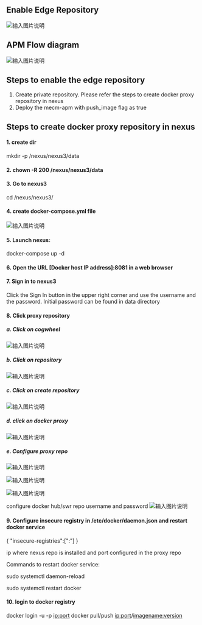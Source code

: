Enable Edge Repository
-------------------
![输入图片说明](https://images.gitee.com/uploads/images/2020/1112/125331_35ea97cd_7639205.png "apm_edge_repo.png")

APM Flow diagram 
-------------------  
![输入图片说明](https://images.gitee.com/uploads/images/2020/1112/125440_188d65c7_7639205.png "apm_flow_diagram.png")

Steps to enable the edge repository
------------------- 
1. Create private repository. Please refer the steps to create docker proxy repository in nexus
2. Deploy the mecm-apm with push_image flag as true

Steps to create docker proxy repository in nexus
------------------- 
#### 1. create dir
mkdir -p /nexus/nexus3/data

#### 2. chown -R 200 /nexus/nexus3/data

#### 3. Go to nexus3
   cd /nexus/nexus3/

#### 4. create docker-compose.yml file
![输入图片说明](https://images.gitee.com/uploads/images/2020/1112/125514_61fb25eb_7639205.png "nexus_docker_compose.png")

#### 5. Launch nexus:
docker-compose up -d

#### 6. Open the URL [Docker host IP address]:8081 in a web browser

#### 7. Sign in to nexus3
Click the Sign In button in the upper right corner and use the username <admin> and the password.
Initial password can be found in data directory

#### 8.  Click proxy repository

##### a.  Click on cogwheel
![输入图片说明](https://images.gitee.com/uploads/images/2020/1112/125539_34c46314_7639205.png "edge_repo_home_page.png")

##### b. Click on repository
![输入图片说明](https://images.gitee.com/uploads/images/2020/1112/125603_b6b47bc9_7639205.png "nexus_repo_repositories.png")

##### c. Click on create repository
![输入图片说明](https://images.gitee.com/uploads/images/2020/1112/125628_2f372cba_7639205.png "nexus_create_Repository.png")

##### d. click on docker proxy
![输入图片说明](https://images.gitee.com/uploads/images/2020/1112/125654_e78d0037_7639205.png "nexus_docker_proxy.png")

##### e.  Configure proxy repo
![输入图片说明](https://images.gitee.com/uploads/images/2020/1112/125715_d9aa856e_7639205.png "nexus_configure_docker_proxy.png")

![输入图片说明](https://images.gitee.com/uploads/images/2020/1112/125736_75b5ef48_7639205.png "nexus_configure_docker_proxy2.png")

![输入图片说明](https://images.gitee.com/uploads/images/2020/1112/125752_b02520c5_7639205.png "nexus_configure_docker_proxy3.png")

configure docker hub/swr repo username and password
![输入图片说明](https://images.gitee.com/uploads/images/2020/1112/125810_0f4940d0_7639205.png "nexus_configure_docker_proxy4.png")

#### 9. Configure insecure registry in /etc/docker/daemon.json and restart docker service

{
  "insecure-registries":["<ip>:<port>"]
}

ip where nexus repo is installed and port configured in the proxy repo

Commands to restart docker service:

sudo systemctl daemon-reload

sudo systemctl restart docker

#### 10.  login to docker registry

docker login -u <username> -p <password> <ip:port>
docker pull/push <ip:port>/<imagename:version>